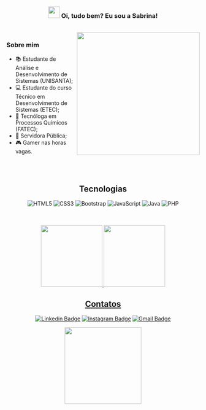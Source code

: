 <h3 align="center"><img src = "https://raw.githubusercontent.com/MartinHeinz/MartinHeinz/master/wave.gif" width = 30px> Oi, tudo bem? Eu sou a Sabrina! </h3><br>

<img align="right" src="https://github.com/SabrinaLima94/SabrinaLima94/assets/112826048/a867cdd3-7a4c-4be8-944d-f008af032aba" width="320">

<h3> Sobre mim </h3>

- 📚 Estudante de Análise e Desenvolvimento de Sistemas (UNISANTA);
- 💻 Estudante do curso Técnico em Desenvolvimento de Sistemas (ETEC);
- 🧪 Tecnóloga em Processos Químicos (FATEC);
- 💼 Servidora Pública;
- 🎮 Gamer nas horas vagas.
<br>
<br>

<div align="center">
 
## Tecnologias 
 
![HTML5](https://img.shields.io/badge/HTML5-E34F26?style=for-the-badge&logo=html5&logoColor=white)
![CSS3](https://img.shields.io/badge/CSS3-1572B6?style=for-the-badge&logo=css3&logoColor=white)
![Bootstrap](https://img.shields.io/badge/Bootstrap-563D7C?style=for-the-badge&logo=bootstrap&logoColor=white)
![JavaScript](https://img.shields.io/badge/JavaScript-F7DF1E?style=for-the-badge&logo=javascript&logoColor=black)
![Java](https://img.shields.io/badge/Java-ED8B00?style=for-the-badge&logo=openjdk&logoColor=white)
![PHP](https://img.shields.io/badge/PHP-777BB4?style=for-the-badge&logo=php&logoColor=white)
 
</div>
<br>
<br>

<div align="center">

 <a href="https://github.com/SabrinaLima94">

  <img height="160em" src="https://github-readme-stats.vercel.app/api?username=SabrinaLima94&show_icons=true&theme=light&include_all_commits=true&count_private=true"/>
  <img height="160em" src="https://github-readme-stats.vercel.app/api/top-langs/?username=SabrinaLima94&layout=compact&langs_count=7&hide=hack,scss,less,stylus&theme=light"/> 
   <!-- <img height="170em" src='https://github-readme-streak-stats.herokuapp.com?user=SabrinaLima94&theme=cobalt&hide_border=false&date_format=j%20M%5B%20Y%5D'/ -->
</div>

<div align="center">

## Contatos

[![Linkedin Badge](https://img.shields.io/badge/-sabrinadefontes-blue?style=flat-square&logo=Linkedin&logoColor=white&link=https://www.linkedin.com/in/sabrinadefontes/)](https://www.linkedin.com/in/sabrinadefontes/)
[![Instagram Badge](https://img.shields.io/badge/-sabrinadefontes-purple?style=flat-square&logo=instagram&logoColor=white&link=https://instagram.com/sabrinadefontes/)](https://instagram.com/sabrinadefontes)
[![Gmail Badge](https://img.shields.io/badge/-sabrinadefontes@gmail.com-c14438?style=flat-square&logo=Gmail&logoColor=white&link=mailto:sabrinadefontes@gmail.com)](mailto:sabrinadefontes@gmail.com)

<!--octocat-->
<img src="https://github.com/SabrinaLima94/SabrinaLima94/assets/112826048/34734d91-45a9-4bd3-ac5f-dfafeac2df65" align="center" width="200">

<!-- <a href="https://instagram.com/sabrinadefontes" target="_blank"><img src="https://img.shields.io/badge/-Instagram-%23E4405F?style=for-the-badge&logo=instagram&logoColor=white" target="_blank"></a>
<a href = "mailto: sabrinadefontes@gmail.com"><img src="https://img.shields.io/badge/Gmail-D14836?style=for-the-badge&logo=gmail&logoColor=white" target="_blank"></a>
<a href="https://www.linkedin.com/in/sabrinadefontes" target="_blank"><img src="https://img.shields.io/badge/-LinkedIn-%230077B5?style=for-the-badge&logo=linkedin&logoColor=white" target="_blank"></a>   -->

</div>
